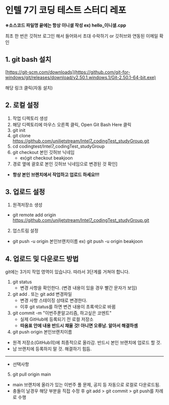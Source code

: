 # 인텔 7기 코딩 테스트 스터디 레포

**※소스코드 파일명 끝에는 항상 이니셜 작성 ex) hello_이니셜.cpp**

최초 한 번은 깃허브 로그인 해서 들어와서 초대 수락하기 or 깃허브와 연동된 이메일 확인

## 1. git bash 설치

[https://git-scm.com/downloads](https://github.com/git-for-windows/git/releases/download/v2.50.1.windows.1/Git-2.50.1-64-bit.exe)

해당 링크 클릭(자동 설치)

## 2. 로컬 설정

1. 작업 디렉토리 생성
2. 해당 디렉토리에 마우스 오른쪽 클릭, Open Git Bash Here 클릭
3. git init
4. git clone https://github.com/uniljetstream/Intel7_codingTest_studyGroup.git
5. cd codingtest/Intel7_codingTest_studyGroup
6. git checkout 본인 깃허브 닉네임
   - ex)git checkout beakjoon
8. 경로 옆에 괄호로 본인 깃허브 닉네임으로 변경된 것 확인]
  - **항상 본인 브렌치에서 작업하고 업로드 하세요!!!**

## 3. 업로드 설정

1. 원격저장소 생성
  - git remote add origin https://github.com/uniljetstream/Intel7_codingTest_studyGroup.git
2. 업스트림 설정
  - git push -u origin 본인브랜치이름
    ex) git push -u origin beakjoon

## 4. 업로드 및 다운로드 방법
git에는 3가지 작업 영역이 있습니다. 따라서 3단계를 거쳐야 합니다.

1. git status
   - 변경 사항을 확인한다. (변경 내용이 있을 경우 빨간 문자가 보임)
2. git add . 또는 git add 변경파일
   - 변경 사항 스테이징 상태로 변경한다.
   - 이후 git status를 하면 변견 내용이 초록색으로 바뀜
3. git commit -m "이번주푼알고리즘, 하고싶은 코멘트"
   - 실제 GitHub에 등록되기 전 로컬 저장소
   - **따옴표 안에 내용 반드시 채울 것! 아니면 오류남. 알아서 해결하셈**
4. git push origin 본인브랜치이름
  - 원격 저장소(GitHub의)에 최종적으로 올라감. 반드시 본인 브랜치에 업로드 할 것.
  - 남 브랜치에 등록하지 말 것. 해결하기 힘듬.
---
- 선택사항
5. git pull origin main
  - main 브랜치에 올라가 있는 이번주 풀 문제, 공지 등 자동으로 로컬로 다운로드됨.
  - 충돌이 날경우 해당 부분을 직접 수정 후 git add > git commit > git push를 차례로 수행
